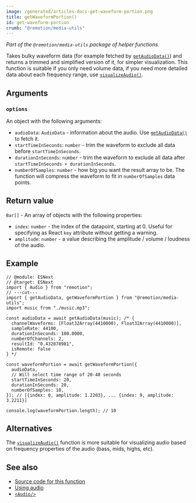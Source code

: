 ```yaml
---
image: /generated/articles-docs-get-waveform-portion.png
title: getWaveformPortion()
id: get-waveform-portion
crumb: "@remotion/media-utils"
---
```


_Part of the `@remotion/media-utils` package of helper functions._

Takes bulky waveform data (for example fetched by [`getAudioData()`](/docs/get-audio-data)) and returns a trimmed and simplified version of it, for simpler visualization. This function is suitable if you only need volume data, if you need more detailed data about each frequency range, use [`visualizeAudio()`](/docs/visualize-audio).

## Arguments

### `options`

An object with the following arguments:

- `audioData`: `AudioData` - information about the audio. Use [`getAudioData()`](/docs/get-audio-data) to fetch it.
- `startTimeInSeconds`: `number` - trim the waveform to exclude all data before `startTimeInSeconds`.
- `durationInSeconds`: `number` - trim the waveform to exclude all data after `startTimeInSeconds + durationInSeconds`.
- `numberOfSamples`: `number` - how big you want the result array to be. The function will compress the waveform to fit in `numberOfSamples` data points.

## Return value

`Bar[]` - An array of objects with the following properties:

- `index`: `number` - the index of the datapoint, starting at 0. Useful for specifying as React `key` attribute without getting a warning.
- `amplitude`: `number` - a value describing the amplitude / volume / loudness of the audio.

## Example

```tsx twoslash
// @module: ESNext
// @target: ESNext
import { Audio } from "remotion";
// ---cut---
import { getAudioData, getWaveformPortion } from "@remotion/media-utils";
import music from "./music.mp3";

const audioData = await getAudioData(music); /* {
  channelWaveforms: [Float32Array(4410000), Float32Array(4410000)],
  sampleRate: 44100,
  durationInSeconds: 100.0000,
  numberOfChannels: 2,
  resultId: "0.432878981",
  isRemote: false
} */

const waveformPortion = await getWaveformPortion({
  audioData,
  // Will select time range of 20-40 seconds
  startTimeInSeconds: 20,
  durationInSeconds: 20,
  numberOfSamples: 10,
}); // [{index: 0, amplitude: 1.2203}, ... {index: 9, amplitude: 3.2211}]

console.log(waveformPortion.length); // 10
```

## Alternatives

The [`visualizeAudio()`](/docs/visualize-audio) function is more suitable for visualizing audio based on frequency properties of the audio (bass, mids, highs, etc).

## See also

- [Source code for this function](https://github.com/remotion-dev/remotion/blob/main/packages/media-utils/src/get-waveform-portion.ts)
- [Using audio](/docs/using-audio)
- [`<Audio/>`](/docs/audio)
